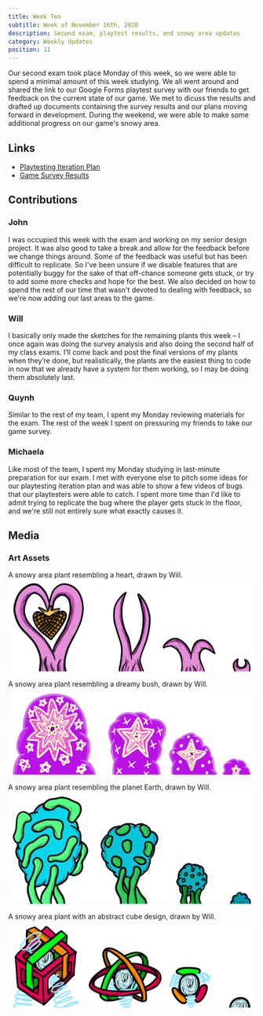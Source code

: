 ```yaml
---
title: Week Ten
subtitle: Week of November 16th, 2020
description: Second exam, playtest results, and snowy area updates
category: Weekly Updates
position: 11
---
```


Our second exam took place Monday of this week, so we were able to spend a minimal amount of this week studying. We all went around and shared the link to our Google Forms playtest survey with our friends to get feedback on the current state of our game. We met to dicuss the results and drafted up documents containing the survey results and our plans moving forward in development. During the weekend, we were able to make some additional progress on our game's snowy area.

## Links
- [Playtesting Iteration Plan](./media/week-10/survey-reaction.pdf)
- [Game Survey Results](./media/week-10/survey-replies.pdf)

## Contributions

### John
I was occupied this week with the exam and working on my senior design project. It was also good to take a break and allow for the feedback before we change things around. Some of the feedback was useful but has been difficult to replicate. So I've been unsure if we disable features that are potentially buggy for the sake of that off-chance someone gets stuck, or try to add some more checks and hope for the best. We also decided on how to spend the rest of our time that wasn't devoted to dealing with feedback, so we're now adding our last areas to the game.

### Will
I basically only made the sketches for the remaining plants this week – I once again was doing the survey analysis and also doing the second half of my class exams. I’ll come back and post the final versions of my plants when they’re done, but realistically, the plants are the easiest thing to code in now that we already have a system for them working, so I may be doing them absolutely last.

### Quynh
Similar to the rest of my team, I spent my Monday reviewing materials for the exam. The rest of the week I spent on pressuring my friends to take our game survey.  

### Michaela
Like most of the team, I spent my Monday studying in last-minute preparation for our exam. I met with everyone else to pitch some ideas for our playtesting iteration plan and was able to show a few videos of bugs that our playtesters were able to catch. I spent more time than I'd like to admit trying to replicate the bug where the player gets stuck in the floor, and we're still not entirely sure what exactly causes it.


## Media

### Art Assets
A snowy area plant resembling a heart, drawn by Will.
<img src="./media/week-10/heart-plant.png" />

A snowy area plant resembling a dreamy bush, drawn by Will.
<img src="./media/week-10/dream-plant.png" />

A snowy area plant resembling the planet Earth, drawn by Will.
<img src="./media/week-10/earth-plant.png" />

A snowy area plant with an abstract cube design, drawn by Will.
<img src="./media/week-10/abstract-plant.png" />